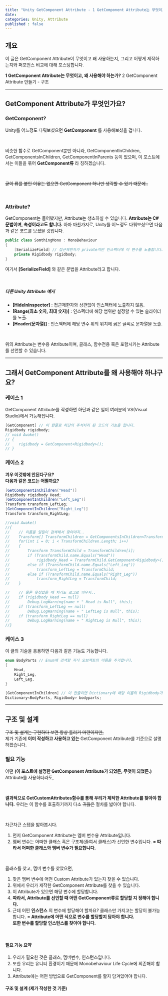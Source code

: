 ```yaml
---
title: "Unity GetComponent Attribute - 1 GetComponent Attribute는 무엇이고, 왜 사용해야 하는가?"
date:
categories: Unity, Attribute
published : false
---
```


## 개요
이 글은 GetComponent Attribute이 무엇이고 왜 사용하는지,
그리고 어떻게 제작하는지와 퍼포먼스 비교에 대해 포스팅합니다.

**1 GetComponent Attribute는 무엇이고, 왜 사용해야 하는가?**
2 GetComponent Attribute 만들기 - 구조

---
## GetComponent Attribute가 무엇인가요?
### GetComponent?
Unity를 어느정도 다뤄보셨으면 **GetComponent** 를 사용해보셨을 겁니다.

<br>

비슷한 함수로 GetComponent뿐만 아니라, GetComponentInChildren, GetComponentsInChildren, GetComponentInParents 등이 있으며, 이 포스트에서는 이들을 묶어 **GetComponent류** 라 칭하겠습니다.

<br>

~~굳이 류를 붙인 이유는 없으면 GetComponent 하나만 생각할 수 있기 때문에..~~

<br>

### Attribute?
GetComponent는 들어봤지만, Attribute는 생소하실 수 있습니다.
**Attribute는 C# 문법이며, 속성이라고도 합니다.**
아마 마찬가지로, Unity를 어느정도 다뤄보셨으면 다음과 같은 코드를 보셨을 것입니다.

```csharp
public class SomthingMono : MonoBehaviour
{
    [SerializeField] // 접근제한자가 private지만 인스펙터에 이 변수를 노출합니다.
    private Rigidbody rigidbody;
}
```

여기서 **[SerializeField]** 와 같은 문법을 Attribute라고 합니다.

<br>

##### 다른 Unity Attribute 예시
- **[HideInInspector]** : 접근제한자와 상관없이 인스펙터에 노출하지 않음.
- **[Range(최소 숫자, 최대 숫자)]** : 인스펙터에 해당 범위만 설정할 수 있는 슬라이더를 노출.
- **[Header(문자열)]** : 인스펙터에 해당 변수 위의 위치에 굵은 글씨로 문자열을 노출.

<br>

위의 Attribute는 변수용 Attribute이며, 클래스, 함수전용 혹은 포함시키는 Attribute를 선언할 수 있습니다.

---
## 그래서 GetComponent Attribute를 왜 사용해야 하냐구요?
### 케이스 1
GetComponent Attribute를 작성하면 하단과 같은 일이 여러분의 VS(Visual Studio)에서 가능해집니다.
```csharp
[GetComponent] // 이 한줄로 하단의 주석처리 된 코드의 기능을 합니다.
Rigidbody rigidbody;
// void Awake()
// {
//    rigidbody = GetComponent<Rigidbody>();
// }
```

### 케이스 2
**겨우 이것밖에 안된다구요?** <br>
**다음과 같은 코드는 어떨까요?**
```csharp
[GetComponentInChildren("Head")]
Rigidbody rigidbody_Head;
[GetComponentInChildren("Left_Leg")]
Transform transform_LeftLeg;
[GetComponentInChildren("Right_Leg")]
Transform transform_RightLeg;

//void Awake()
//{
//    // 이름을 일일이 검색해서 찾아야지..
//    Transform[] TransformChildren = GetComponentsInChildren<Transform>();
//    for(int i = 0; i < TransformChildren.Length; i++)
//    {
//        Transform TransformChild = TransformChildren[i];
//        if (TransformChild.name.Equals("Head"))
//            rigidbody_Head = TransformChild.GetComponent<Rigidbody>();
//        else if (TransformChild.name.Equals("Left_Leg"))
//            transform_LeftLeg = TransformChild;
//        else if (TransformChild.name.Equals("Right_Leg"))
//            transform_RightLeg = TransformChild;
//    }

//    // 물론 못찾았을 때 처리도 로그로 띄우자..
//    if (rigidbody_Head == null)
//        Debug.LogWarning(name + " Head is Null", this);
//    if (transform_LeftLeg == null)
//        Debug.LogWarning(name + " LeftLeg is Null", this);
//    if (transform_RightLeg == null)
//        Debug.LogWarning(name + " RightLeg is Null", this);
//}
```

### 케이스 3
이 글의 기술을 응용하면 다음과 같은 기능도 가능합니다.
```csharp
enum BodyParts // Enum에 검색할 자식 오브젝트의 이름을 추가합니다.
{
    Head,
    Right_Leg,
    Left_Leg,
}

[GetComponentInChildren] // 이 한줄이면 Dictionary에 해당 이름의 Rigidbody가 할당됩니다.
Dictionary<BodyParts, Rigidbody> bodyparts;
```

---
## 구조 및 설계
~~구조 및 설계는 구현하다 보면 항상 틀리기 마련이지만,~~ <br>
제가 기존에 **이미 작성하고 사용하고 있는** GetComponent Attribute를 기준으로 설명하겠습니다.

### 필요 기능
어떤 **(이 포스트에 설명한 GetComponent Attribute가 되었든, 무엇이 되었든.)** Attribute를 사용하더라도,

<br>

**결과적으로 GetCustomAttributes함수를 통해 우리가 제작한 Attribute를 찾아야 합니다.**
우리는 이 함수를 호출하기까지 다소 ~~귀찮은~~ 절차를 밟아야 합니다.

<br>

차근차근 스텝을 밟아봅시다.
1. 먼저 GetComponent Attribute는 멤버 변수용 Attribute입니다.
2. 멤버 변수는 어떠한 클래스 혹은 구조체(줄여서 클래스)가 선언한 변수입니다.
**= 따라서 어떠한 클래스와 멤버 변수가 필요합니다.**

<br>

클래스를 찾고, 멤버 변수를 찾았으면,
1. 찾은 멤버 변수에 어떤 Custom Attribute가 있는지 찾을 수 있습니다.
2. 위에서 우리가 제작한 GetComponent Attribute를 찾을 수 있습니다.
3. 이 Attribute가 있으면 해당 변수에 할당합니다.
4. **따라서, Attribute를 선언할 때 어떤 GetComponent류로 할당할 지 정해야 합니다.**
4. 근데 어떤 **인스턴스** 의 변수에 할당해야 할까요? 클래스만 가지고는 할당이 불가능합니다.
**= Attribute에 어떤 식으로 변수를 할당할지 담아야 합니다. <br>
또한 변수를 할당할 인스턴스를 찾아야 합니다.**

<br>

#### 필요 기능 요약
1. 우리가 필요한 것은 클래스, 멤버변수, 인스턴스입니다.
2. 또한 우리는 유니티 환경이기 때문에 Monobehaviour Life Cycle에 의존해야 합니다.
3. Attribute에는 어떤 방법으로 GetComponent를 할지 담겨있어야 합니다.

#### 구조 및 설계 (제가 작성한 것 기준)
